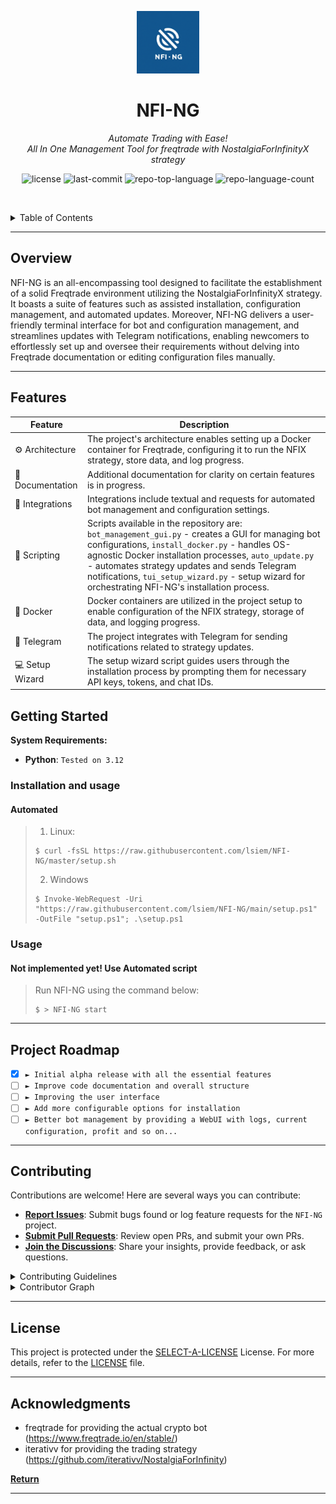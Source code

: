 <p align="center">
  <img src="NFI-NG_Logo.png" width="100" alt="project-logo">
</p>
<p align="center">
    <h1 align="center">NFI-NG</h1>
</p>
<p align="center">
    <em>Automate Trading with Ease!<br>All In One Management Tool for freqtrade with NostalgiaForInfinityX strategy</em>
</p>
<p align="center">
	<img src="https://img.shields.io/github/license/lsiem/NFI-NG?style=default&logo=opensourceinitiative&logoColor=white&color=0080ff" alt="license">
	<img src="https://img.shields.io/github/last-commit/lsiem/NFI-NG?style=default&logo=git&logoColor=white&color=0080ff" alt="last-commit">
	<img src="https://img.shields.io/github/languages/top/lsiem/NFI-NG?style=default&color=0080ff" alt="repo-top-language">
	<img src="https://img.shields.io/github/languages/count/lsiem/NFI-NG?style=default&color=0080ff" alt="repo-language-count">
<p>
<p align="center">
	<!-- default option, no dependency badges. -->
</p>

<br><!-- TABLE OF CONTENTS -->
<details>
  <summary>Table of Contents</summary><br>

- [ Overview](#-overview)
- [ Features](#-features)
- [ Repository Structure](#-repository-structure)
- [ Modules](#-modules)
- [ Getting Started](#-getting-started)
  - [ Installation](#-installation)
  - [ Usage](#-usage)
  - [ Tests](#-tests)
- [ Project Roadmap](#-project-roadmap)
- [ Contributing](#-contributing)
- [ License](#-license)
- [ Acknowledgments](#-acknowledgments)
</details>
<hr>

##  Overview

NFI-NG is an all-encompassing tool designed to facilitate the establishment of a solid Freqtrade environment utilizing the NostalgiaForInfinityX strategy. It boasts a suite of features such as assisted installation, configuration management, and automated updates. Moreover, NFI-NG delivers a user-friendly terminal interface for bot and configuration management, and streamlines updates with Telegram notifications, enabling newcomers to effortlessly set up and oversee their requirements without delving into Freqtrade documentation or editing configuration files manually.

---

##  Features

| **Feature** | **Description** |
| --- | --- |
| ⚙️ Architecture | The project's architecture enables setting up a Docker container for Freqtrade, configuring it to run the NFIX strategy, store data, and log progress. |
| 📄 Documentation | Additional documentation for clarity on certain features is in progress. |
| 🔌 Integrations | Integrations include textual and requests for automated bot management and configuration settings. |
| 🤖 Scripting | Scripts available in the repository are: `bot_management_gui.py` - creates a GUI for managing bot configurations, `install_docker.py` - handles OS-agnostic Docker installation processes, `auto_update.py` - automates strategy updates and sends Telegram notifications, `tui_setup_wizard.py` - setup wizard for orchestrating NFI-NG's installation process. |
| 🔧 Docker | Docker containers are utilized in the project setup to enable configuration of the NFIX strategy, storage of data, and logging progress. |
| 👥 Telegram | The project integrates with Telegram for sending notifications related to strategy updates. |
| 💻 Setup Wizard | The setup wizard script guides users through the installation process by prompting them for necessary API keys, tokens, and chat IDs. |


##  Getting Started

**System Requirements:**

* **Python**: `Tested on 3.12`

###  Installation and usage

<h4>Automated</h4>

> 1. Linux:
> ```console
> $ curl -fsSL https://raw.githubusercontent.com/lsiem/NFI-NG/master/setup.sh
> ```
>
> 2. Windows
> ```console
> $ Invoke-WebRequest -Uri "https://raw.githubusercontent.com/lsiem/NFI-NG/main/setup.ps1" -OutFile "setup.ps1"; .\setup.ps1
> ```

###  Usage

<h4>Not implemented yet! Use Automated script</h4>

> Run NFI-NG using the command below:
> ```console
> $ > NFI-NG start
> ```

---

##  Project Roadmap

- [X] `► Initial alpha release with all the essential features`
- [ ] `► Improve code documentation and overall structure`
- [ ] `► Improving the user interface`
- [ ] `► Add more configurable options for installation`
- [ ] `► Better bot management by providing a WebUI with logs, current configuration, profit and so on...`

---

##  Contributing

Contributions are welcome! Here are several ways you can contribute:

- **[Report Issues](https://github.com/lsiem/NFI-NG/issues)**: Submit bugs found or log feature requests for the `NFI-NG` project.
- **[Submit Pull Requests](https://github.com/lsiem/NFI-NG/blob/main/CONTRIBUTING.md)**: Review open PRs, and submit your own PRs.
- **[Join the Discussions](https://github.com/lsiem/NFI-NG/discussions)**: Share your insights, provide feedback, or ask questions.

<details closed>
<summary>Contributing Guidelines</summary>

1. **Fork the Repository**: Start by forking the project repository to your github account.
2. **Clone Locally**: Clone the forked repository to your local machine using a git client.
   ```sh
   git clone https://github.com/lsiem/NFI-NG
   ```
3. **Create a New Branch**: Always work on a new branch, giving it a descriptive name.
   ```sh
   git checkout -b new-feature-x
   ```
4. **Make Your Changes**: Develop and test your changes locally.
5. **Commit Your Changes**: Commit with a clear message describing your updates.
   ```sh
   git commit -m 'Implemented new feature x.'
   ```
6. **Push to github**: Push the changes to your forked repository.
   ```sh
   git push origin new-feature-x
   ```
7. **Submit a Pull Request**: Create a PR against the original project repository. Clearly describe the changes and their motivations.
8. **Review**: Once your PR is reviewed and approved, it will be merged into the main branch. Congratulations on your contribution!
</details>

<details closed>
<summary>Contributor Graph</summary>
<br>
<p align="center">
   <a href="https://github.com{/lsiem/NFI-NG/}graphs/contributors">
      <img src="https://contrib.rocks/image?repo=lsiem/NFI-NG">
   </a>
</p>
</details>

---

##  License

This project is protected under the [SELECT-A-LICENSE](https://choosealicense.com/licenses) License. For more details, refer to the [LICENSE](https://choosealicense.com/licenses/) file.

---

##  Acknowledgments

- freqtrade for providing the actual crypto bot (https://www.freqtrade.io/en/stable/)
- iterativv for providing the trading strategy (https://github.com/iterativv/NostalgiaForInfinity)

[**Return**](#-overview)

---
